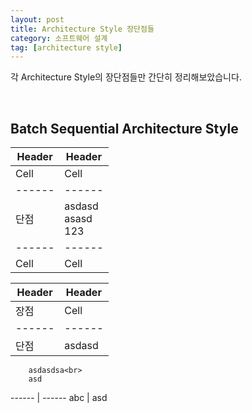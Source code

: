 ```yaml
---
layout: post
title: Architecture Style 장단점들
category: 소프트웨어 설계
tag: [architecture style]
---
```


각 Architecture Style의 장단점들만 간단히 정리해보았습니다.

<br>

## Batch Sequential Architecture Style

Header | Header
------ | ------
Cell   | Cell 
------ | ------
단점 | asdasd<br> asasd<br>123
------ | ------
Cell   | Cell 



Header | Header
------ | ------
장점 | Cell  
------ | ------
단점 | asdasd<br>
		asdasdsa<br>
		asd 
------ | ------
abc | asd